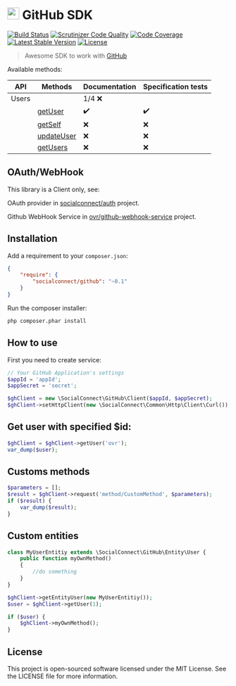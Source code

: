 # <img src="https://socialconnect.github.io/assets/icons/mark-github.svg" width="27"> GitHub SDK
[![Build Status](https://travis-ci.org/SocialConnect/github.svg)](https://travis-ci.org/SocialConnect/github)
[![Scrutinizer Code Quality](https://scrutinizer-ci.com/g/SocialConnect/github/badges/quality-score.png?b=master)](https://scrutinizer-ci.com/g/SocialConnect/github/?branch=master)
[![Code Coverage](https://scrutinizer-ci.com/g/SocialConnect/github/badges/coverage.png?b=master)](https://scrutinizer-ci.com/g/SocialConnect/github/?branch=master)
[![Latest Stable Version](https://poser.pugx.org/socialconnect/github/v/stable.svg)](https://packagist.org/packages/socialconnect/github)
[![License](https://poser.pugx.org/SocialConnect/github/license.svg)](https://packagist.org/packages/socialconnect/github)

> Awesome SDK to work with [GitHub](https://developer.github.com/)

Available methods:

| API   | Methods                                                                            | Documentation      | Specification tests |
|-------|------------------------------------------------------------------------------------|--------------------|---------------------|
| Users |                                                                                    | 1/4 :x:            |                     |
|       | [getUser](https://developer.github.com/v3/users/#get-a-single-user)                | :heavy_check_mark: | :heavy_check_mark:  |
|       | [getSelf](https://developer.github.com/v3/users/#get-the-authenticated-user)       | :x:                | :x:                 |
|       | [updateUser](https://developer.github.com/v3/users/#update-the-authenticated-user) | :x:                | :x:                 |
|       | [getUsers](https://developer.github.com/v3/users/#get-all-users)                   | :x:                | :x:                 |

## OAuth/WebHook

This library is a Client only, see:

OAuth provider in [socialconnect/auth](https://github.com/socialconnect/auth) project.

Github WebHook Service in [ovr/github-webhook-service](https://github.com/ovr/github-webhook-service) project.

## Installation

Add a requirement to your `composer.json`:

```json
{
    "require": {
        "socialconnect/github": "~0.1"
    }
}
```

Run the composer installer:

```bash
php composer.phar install
```

How to use
----------

First you need to create service:

```php
// Your GitHub Application's settings
$appId = 'appId';
$appSecret = 'secret';

$ghClient = new \SocialConnect\GitHub\Client($appId, $appSecret);
$ghClient->setHttpClient(new \SocialConnect\Common\Http\Client\Curl());
```

## Get user with specified $id:

```php
$ghClient = $ghClient->getUser('ovr');
var_dump($user);
```

## Customs methods

```php
$parameters = [];
$result = $ghClient->request('method/CustomMethod', $parameters);
if ($result) {
    var_dump($result);
}
```

## Custom entities

```php
class MyUserEntitiy extends \SocialConnect\GitHub\Entity\User {
    public function myOwnMethod()
    {
        //do something
    }
}

$ghClient->getEntityUser(new MyUserEntitiy());
$user = $ghClient->getUser(1);

if ($user) {
    $ghClient->myOwnMethod();
}
```

License
-------

This project is open-sourced software licensed under the MIT License. See the LICENSE file for more information.
